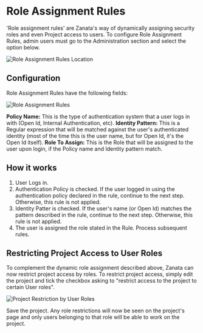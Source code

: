 # Role Assignment Rules

'Role assignment rules' are Zanata's way of dynamically assigning security roles and even Project access to users. To configure Role Assignment Rules, admin users must go to the Administration section and select the option below.

![Role Assignment Rules Location](http://www.zanata.org/images/screenshots/role-assignment-rules/admin-role-assignment-rules.png)

## Configuration

Role Assignment Rules have the following fields:

![Role Assignment Rules](http://www.zanata.org/images/screenshots/role-assignment-rules/role-assignment-rules.png)

**Policy Name:** This is the type of authentication system that a user logs in with (Open Id, Internal Authentication, etc).
**Identity Pattern:** This is a Regular expression that will be matched against the user's authenticated identity (most of the time this is the user name, but for Open Id, it's the Open Id itself).
**Role To Assign:** This is the Role that will be assigned to the user upon login, if the Policy name and Identity pattern match.

## How it works

1. User Logs in.
2. Authentication Policy is checked. If the user logged in using the authentication policy declared in the rule, continue to the next step. Otherwise, this rule is not applied.
3. Identity Patter is checked. If the user's name (or Open Id) matches the pattern described in the rule, continue to the next step. Otherwise, this rule is not applied.
4. The user is assigned the role stated in the Rule. Process subsequent rules.

## Restricting Project Access to User Roles

To complement the dynamic role assignment described above, Zanata can now restrict project access by roles. To restrict project access, simply edit the project and tick the checkbox asking to "restrict access to the project to certain User roles".

![Project Restriction by User Roles](http://www.zanata.org/images/screenshots/role-assignment-rules/restrict-project.png)

Save the project. Any role restrictions will now be seen on the project's page and only users belonging to that role will be able to work on the project.